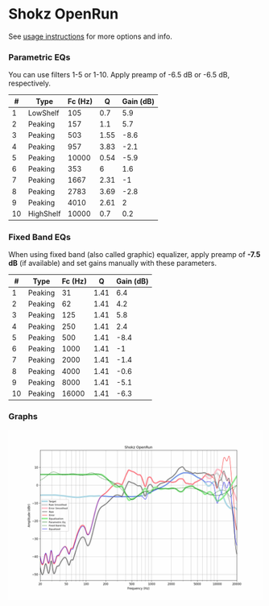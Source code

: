 # Shokz OpenRun
See [usage instructions](https://github.com/jaakkopasanen/AutoEq#usage) for more options and info.

### Parametric EQs
You can use filters 1-5 or 1-10. Apply preamp of -6.5 dB or -6.5 dB, respectively.

|   # | Type      |   Fc (Hz) |    Q |   Gain (dB) |
|-----|-----------|-----------|------|-------------|
|   1 | LowShelf  |       105 | 0.7  |         5.9 |
|   2 | Peaking   |       157 | 1.1  |         5.7 |
|   3 | Peaking   |       503 | 1.55 |        -8.6 |
|   4 | Peaking   |       957 | 3.83 |        -2.1 |
|   5 | Peaking   |     10000 | 0.54 |        -5.9 |
|   6 | Peaking   |       353 | 6    |         1.6 |
|   7 | Peaking   |      1667 | 2.31 |        -1   |
|   8 | Peaking   |      2783 | 3.69 |        -2.8 |
|   9 | Peaking   |      4010 | 2.61 |         2   |
|  10 | HighShelf |     10000 | 0.7  |         0.2 |

### Fixed Band EQs
When using fixed band (also called graphic) equalizer, apply preamp of **-7.5 dB** (if available) and set gains manually with these parameters.

|   # | Type    |   Fc (Hz) |    Q |   Gain (dB) |
|-----|---------|-----------|------|-------------|
|   1 | Peaking |        31 | 1.41 |         6.4 |
|   2 | Peaking |        62 | 1.41 |         4.2 |
|   3 | Peaking |       125 | 1.41 |         5.8 |
|   4 | Peaking |       250 | 1.41 |         2.4 |
|   5 | Peaking |       500 | 1.41 |        -8.4 |
|   6 | Peaking |      1000 | 1.41 |        -1   |
|   7 | Peaking |      2000 | 1.41 |        -1.4 |
|   8 | Peaking |      4000 | 1.41 |        -0.6 |
|   9 | Peaking |      8000 | 1.41 |        -5.1 |
|  10 | Peaking |     16000 | 1.41 |        -6.3 |

### Graphs
![](./Shokz%20OpenRun.png)

